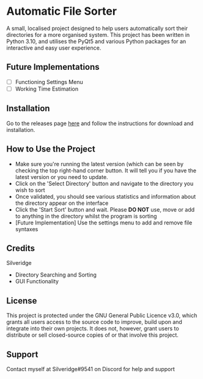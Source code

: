 # Automatic File Sorter
A small, localised project designed to help users automatically sort their directories for a more organised system. This project has been written in Python 3.10, and utilises the PyQt5 and various Python packages for an interactive and easy user experience.

## Future Implementations
- [ ] Functioning Settings Menu
- [ ] Working Time Estimation

## Installation
Go to the releases page [here](https://www.github.com/Silveridge/File-Sorter/releases) and follow the instructions for download and installation.

## How to Use the Project
- Make sure you're running the latest version (which can be seen by checking the top right-hand corner button. It will tell you if you have the latest version or you need to update.
- Click on the 'Select Directory' button and navigate to the directory you wish to sort
- Once validated, you should see various statistics and information about the directory appear on the interface
- Click the 'Start Sort' button and wait. Please **DO NOT** use, move or add to anything in the directory whilst the program is sorting
- [Future Implementation] Use the settings menu to add and remove file syntaxes

## Credits
Silveridge
- Directory Searching and Sorting
- GUI Functionality

## License
This project is protected under the GNU General Public Licence v3.0, which grants all users access to the source code to improve, build upon and integrate into their own projects. It does not, however, grant users to distribute or sell closed-source copies of or that involve this project.

## Support
Contact myself at Silveridge#9541 on Discord for help and support
